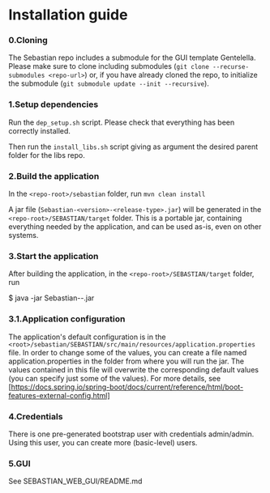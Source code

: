 # Installation guide

### 0.Cloning

The Sebastian repo includes a submodule for the GUI template Gentelella.
Please make sure to clone including submodules
(`git clone --recurse-submodules <repo-url>`) or, if you have already cloned
the repo, to initialize the submodule (`git submodule update --init --recursive`).

### 1.Setup dependencies

Run the `dep_setup.sh` script. Please check that everything has been correctly installed.

Then run the `install_libs.sh` script giving as argument the desired parent folder for the libs repo.

### 2.Build the application

In the `<repo-root>/sebastian` folder, run 
```mvn clean install```

A jar file (`Sebastian-<version>-<release-type>.jar`) will be generated in the `<repo-root>/SEBASTIAN/target` folder.
This is a portable jar, containing everything needed by the application, and can be used as-is, even on other systems.

### 3.Start the application

After building the application, in the `<repo-root>/SEBASTIAN/target` folder, run

$ java -jar Sebastian-<version>-<release-type>.jar

### 3.1.Application configuration

The application's default configuration is in the ```<root>/sebastian/SEBASTIAN/src/main/resources/application.properties``` file.
In order to change some of the values, you can create a file named application.properties in the folder from where you will run the jar.
The values contained in this file will overwrite the corresponding default values (you can specify just some of the values).
For more details, see [https://docs.spring.io/spring-boot/docs/current/reference/html/boot-features-external-config.html]

### 4.Credentials

There is one pre-generated bootstrap user with credentials admin/admin.
Using this user, you can create more (basic-level) users.

### 5.GUI

See SEBASTIAN_WEB_GUI/README.md
